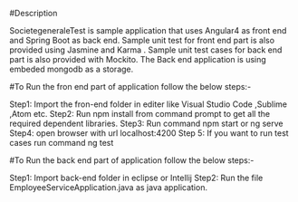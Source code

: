 
#Description

SocietegeneraleTest is sample application that uses Angular4 as front end and Spring Boot as back end.
Sample unit test for front end part is also provided using Jasmine and Karma .
Sample unit test cases for back end part is also provided with Mockito. The Back end application is using
embeded mongodb as a storage.

#To Run the fron end part of application follow the below steps:-

Step1: Import the fron-end folder in editer like Visual Studio Code ,Sublime ,Atom etc.
Step2: Run npm install from command prompt to get all the required dependent libraries.
Step3: Run command npm start or ng serve
Step4: open browser with url localhost:4200
Step 5: If you want to run test cases run command ng test

#To Run the back end part of application follow the below steps:-

Step1: Import back-end folder in eclipse or Intellij
Step2: Run the file EmployeeServiceApplication.java as java application.

